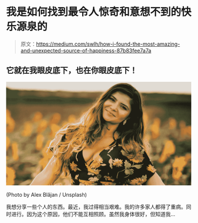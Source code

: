 # 我是如何找到最令人惊奇和意想不到的快乐源泉的

> 原文：<https://medium.com/swlh/how-i-found-the-most-amazing-and-unexpected-source-of-happiness-87b83fee7a7a>

## 它就在我眼皮底下，也在你眼皮底下！

![](img/2e8bb4af7fba30068a56a922f2fec31e.png)

(Photo by Alex Blăjan / Unsplash)

我想分享一些个人的东西。最近，我过得相当艰难。我的许多家人都得了重病。同时进行。因为这个原因，他们不能互相照顾。虽然我身体很好，但知道我…
